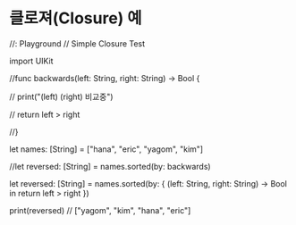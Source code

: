 # 클로져(Closure) 예

//: Playground 
// Simple Closure Test

import UIKit

//func backwards(left: String, right: String) -> Bool {

//    print("(left) (right) 비교중")

//    return left > right

//}

let names: [String] = ["hana", "eric", "yagom", "kim"]

//let reversed: [String] = names.sorted(by: backwards)

let reversed: [String] = names.sorted(by: { (left: String, right: String) -> Bool
    in return left > right
})

print(reversed) // ["yagom", "kim", "hana", "eric"]
